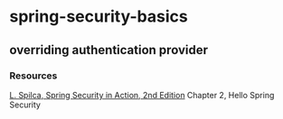 # spring-security-basics 
## overriding authentication provider


### Resources
[L. Spilca, Spring Security in Action, 2nd Edition]()
Chapter 2, Hello Spring Security 